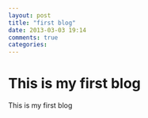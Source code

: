 ```yaml
---
layout: post
title: "first blog"
date: 2013-03-03 19:14
comments: true
categories: 
---
```

This is my first blog
====================
This is my first blog
